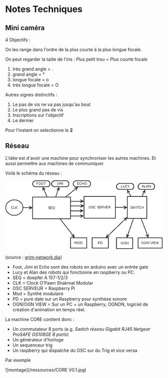 Notes Techniques
================

Mini caméra
-----------

4 Objectifs :

On les range dans l'ordre de la plus courte à la plus longue focale.

On peut regarder la taille de l'iris : Plus petit trou = Plus courte focale

1.  très grand angle = .
2.  grand angle = °
3.  longue focale = o
4.  très longue focale = O

Autres signes distinctifs :

1.  Le pas de vis ne va pas jusqu'au bout
2.  Le plus grand pas de vis
3.  Inscriptions sur l'objectif
4.  Le dernier

Pour l'instant on selectionne le **2**


Réseau
------

L'idée est d'avoir une machine pour synchroniser les autres machines. Et aussi permettre aux machines de communiquer.

Voilà le schéma du réseau :

![réseau grim](/ressources/grim-network.png)

(source : [grim-network.dia](/ressources/grim-network.dia))

- Foot, Jimi et Echo sont des robots en arduino avec un entrée gate
- Lucy et Alan des robots qui fonctionne en raspberry ou PC.
- SEQ = doepfer A 157-1/2/3
- CLK = Clock O'Pawn Shakmat Modular
- OSC SERVEUR = Raspberry Pi
- Mod = Synthé modulaire
- PD = pure date sur un Raspberry pour synthèse sonore
- OGN/OGN VIEW = Sur un PC + un Raspberry, OGNON, logiciel de création d'animation en temps réel.

La machine CORE contient donc :

- Un commutateur 8 ports (e.g. *Switch réseau Gigabit RJ45 Netgear ProSAFE GS108GE 8 ports*)
- Un générateur d'horloge 
- Un sequenceur trig
- Un raspberry qui dispatche du OSC sur du Trig et vice versa

Par exemple

![montage](/ressources/CORE V0.1.jpg)


